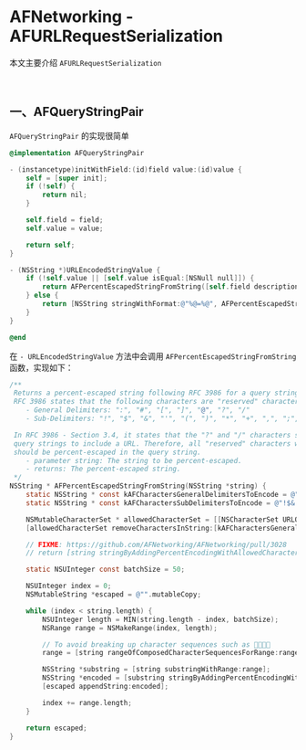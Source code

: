 # AFNetworking - AFURLRequestSerialization

本文主要介绍 `AFURLRequestSerialization`


<br>

## 一、AFQueryStringPair

`AFQueryStringPair` 的实现很简单

```Objective-C
@implementation AFQueryStringPair

- (instancetype)initWithField:(id)field value:(id)value {
    self = [super init];
    if (!self) {
        return nil;
    }

    self.field = field;
    self.value = value;

    return self;
}

- (NSString *)URLEncodedStringValue {
    if (!self.value || [self.value isEqual:[NSNull null]]) {
        return AFPercentEscapedStringFromString([self.field description]);
    } else {
        return [NSString stringWithFormat:@"%@=%@", AFPercentEscapedStringFromString([self.field description]), AFPercentEscapedStringFromString([self.value description])];
    }
}

@end
```

在 `- URLEncodedStringValue` 方法中会调用 `AFPercentEscapedStringFromString` 函数，实现如下：

```Objective-C
/**
 Returns a percent-escaped string following RFC 3986 for a query string key or value.
 RFC 3986 states that the following characters are "reserved" characters.
    - General Delimiters: ":", "#", "[", "]", "@", "?", "/"
    - Sub-Delimiters: "!", "$", "&", "'", "(", ")", "*", "+", ",", ";", "="

 In RFC 3986 - Section 3.4, it states that the "?" and "/" characters should not be escaped to allow
 query strings to include a URL. Therefore, all "reserved" characters with the exception of "?" and "/"
 should be percent-escaped in the query string.
    - parameter string: The string to be percent-escaped.
    - returns: The percent-escaped string.
 */
NSString * AFPercentEscapedStringFromString(NSString *string) {
    static NSString * const kAFCharactersGeneralDelimitersToEncode = @":#[]@"; // does not include "?" or "/" due to RFC 3986 - Section 3.4
    static NSString * const kAFCharactersSubDelimitersToEncode = @"!$&'()*+,;=";

    NSMutableCharacterSet * allowedCharacterSet = [[NSCharacterSet URLQueryAllowedCharacterSet] mutableCopy];
    [allowedCharacterSet removeCharactersInString:[kAFCharactersGeneralDelimitersToEncode stringByAppendingString:kAFCharactersSubDelimitersToEncode]];

	// FIXME: https://github.com/AFNetworking/AFNetworking/pull/3028
    // return [string stringByAddingPercentEncodingWithAllowedCharacters:allowedCharacterSet];

    static NSUInteger const batchSize = 50;

    NSUInteger index = 0;
    NSMutableString *escaped = @"".mutableCopy;

    while (index < string.length) {
        NSUInteger length = MIN(string.length - index, batchSize);
        NSRange range = NSMakeRange(index, length);

        // To avoid breaking up character sequences such as 👴🏻👮🏽
        range = [string rangeOfComposedCharacterSequencesForRange:range];

        NSString *substring = [string substringWithRange:range];
        NSString *encoded = [substring stringByAddingPercentEncodingWithAllowedCharacters:allowedCharacterSet];
        [escaped appendString:encoded];

        index += range.length;
    }

	return escaped;
}
```

```Objective-C

```

<br>

```Objective-C

```

```Objective-C

```

```Objective-C

```

<br>

```Objective-C

```

```Objective-C

```

```Objective-C

```

<br>

```Objective-C

```

```Objective-C

```

```Objective-C

```

<br>